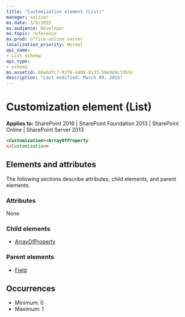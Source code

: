 ```yaml
---
title: "Customization element (List)"
manager: soliver
ms.date: 3/9/2015
ms.audience: Developer
ms.topic: reference
ms.prod: office-online-server
localization_priority: Normal
api_name:
- List schema
api_type:
- schema
ms.assetid: b9abdfc7-93f8-4404-9133-b0e9d4c33b3c
description: "Last modified: March 09, 2015"
---
```


# Customization element (List)

**Applies to:** SharePoint 2016 | SharePoint Foundation 2013 | SharePoint Online | SharePoint Server 2013
  
```XML
<Customization><ArrayOfProperty
</Customization>
```

## Elements and attributes

The following sections describe attributes, child elements, and parent elements.

### Attributes

None
   
### Child elements

- [ArrayOfProperty](arrayofproperty-element-list.md)
   
### Parent elements

- [Field](field-element-list.md)
   
## Occurrences

- Minimum: 0
- Maximum: 1  

<br/> 
   

